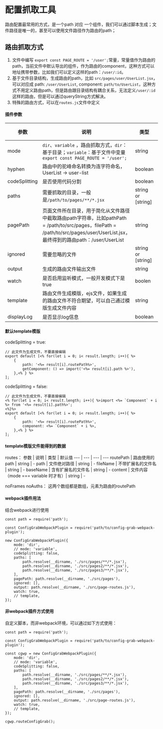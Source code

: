 # 配置抓取工具
路由配置最常用的方式，是一个path 对应 一个组件，我们可以通过脚本生成；文件路径是唯一的，甚至可以使用文件路径作为路由的path；

## 路由抓取方式
1. 文件中编写 `export const PAGE_ROUTE = '/user';`常量，常量值作为路由的path，当前文件中默认导出的组件，作为路由的component，这种方式可以地址携带参数，比如我们可以定义这样的path：`/user/:id`。
2. 基于文件目录结构，生成路由的path，比如 `src/pages/user/UserList.jsx`，可以对应成 path: `/user/UserList`, component: `path/to/UserList`，这种方式不用定义路由path，但是路由跟目录结构有耦合关系，无法定义`/user/:id`这样的路由，但是可以通过queryString方式解决。
3. 特殊的路由方式，可以在`routes.js`文件中定义


#### 插件参数
参数 | 说明 | 类型 | 默认值
--- | --- | --- | ---
mode | `dir`、`variable` ，路由抓取方式，`dir`：基于目录；`variable`：基于文件中变量`export const PAGE_ROUTE = '/user';` | string | `dir`
hyphen | 路由中的驼峰命名转换为连字符命名，UserList -> user-list | boolean | false
codeSplitting | 是否使用代码分割 | boolean | true
paths | 需要抓取的目录，一般是`/path/to/pages/**/*.jsx` | string or [string] | -
pagePath | 页面文件所在目录，用于简化从文件路径中截取路由path字符串，比如pathPath = /path/to/src/pages，filePath = /path/to/src/pages/user/UserList.jsx，最终得到的路由path：/user/UserList | string | -
ignored | 需要忽略的文件 | string or [string] | -
output | 生成的路由文件输出文件 | string | -
watch | 是否启用监听模式，一般开发模式下是true | boolen | -
template | 路由文件生成模版，ejs文件，如果生成的路由文件不符合期望，可以自己通过模版生成文件内容 | string | -
displayLog | 是否显示log信息 | boolean | false

#### 默认template模版
codeSplitting = true:
```
// 此文件为生成文件，不要直接编辑
export default [<% for(let i = 0; i< result.length; i++){ %>
    {
        path: '<%= result[i].routePath%>',
        getComponent: () => import('<%= result[i].path %>'),
    },<% } %>
];
```
codeSplitting = false:
```
// 此文件为生成文件，不要直接编辑
<% for(let i = 0; i< result.length; i++){ %>import <%= `Component` + i %> from '<%= result[i].path%>';
<%}%>
export default [<% for(let i = 0; i< result.length; i++){ %>
    {
        path: '<%= result[i].routePath%>',
        component: <%= `Component` + i %>,
    },<% } %>
];
```

#### template模版文件能得到的数据 
routes：
参数 | 说明 | 类型 | 默认值
--- | --- | --- | --- 
routePath | 路由使用的path | string | -
path | 文件绝对路径 | string | - 
fileName | 不带扩展名的文件名 | string | -
baseName | 含有扩展名的文件名 | string | -
content | 文件内容 （mode === variable 时才有）| string | -  

noFrames noAuths：
这两个数组都是数组，元素为路由的routePath

#### webpack插件用法
结合webpack进行使用
```
const path = require('path');

const ConfigGrabWebpackPlugin = require('path/to/config-grab-webpack-plugin');

new ConfigGrabWebpackPlugin({
    mode: 'dir',
    // mode: 'variable',
    codeSplitting: false,
    paths: [
        path.resolve(__dirname, './src/pages/**/*.jsx'),
        path.resolve(__dirname, './src/pages2/**/*.jsx'),
        path.resolve(__dirname, './src/pages3/**/*.jsx'),
    ],
    pagePath: path.resolve(__dirname, './src/pages'),
    ignored: [],
    output: path.resolve(__dirname, './src/page-routes.js'),
    watch: true,
    // template,
});
```

#### 非webpack插件方式使用
自定义脚本，而非webpack环境，可以通过如下方式使用：
```
const path = require('path');

const ConfigGrabWebpackPlugin = require('path/to/config-grab-webpack-plugin');

const cgwp = new ConfigGrabWebpackPlugin({
    mode: 'dir',
    // mode: 'variable',
    codeSplitting: false,
    paths: [
        path.resolve(__dirname, './src/pages/**/*.jsx'),
        path.resolve(__dirname, './src/pages2/**/*.jsx'),
        path.resolve(__dirname, './src/pages3/**/*.jsx'),
    ],
    pagePath: path.resolve(__dirname, './src/pages'),
    ignored: [],
    output: path.resolve(__dirname, './src/page-routes.js'),
    watch: true,
    // template,
});

cgwp.routeConfigGrab();

```
